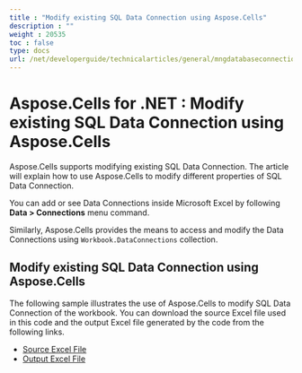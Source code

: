 ```yaml
---
title : "Modify existing SQL Data Connection using Aspose.Cells" 
description : "" 
weight : 20535 
toc : false
type: docs
url: /net/developerguide/technicalarticles/general/mngdatabaseconnections/modify+existing+sql+data+connection+using+aspose.cells/
---
```


# Aspose.Cells for .NET : Modify existing SQL Data Connection using Aspose.Cells


Aspose.Cells supports modifying existing SQL Data Connection. The article will explain how to use Aspose.Cells to modify different properties of SQL Data Connection.

You can add or see Data Connections inside Microsoft Excel by following **Data > Connections** menu command.

Similarly, Aspose.Cells provides the means to access and modify the Data Connections using `Workbook.DataConnections` collection.

## Modify existing SQL Data Connection using Aspose.Cells

The following sample illustrates the use of Aspose.Cells to modify SQL Data Connection of the workbook. You can download the source Excel file used in this code and the output Excel file generated by the code from the following links.

*   [Source Excel File](https://docs2.aspose.com/cells/net/attachments/5017317/5112357.xlsx)
*   [Output Excel File](https://docs2.aspose.com/cells/net/attachments/5017317/5112356.xlsx)

